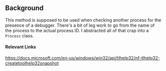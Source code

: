 
## Background


This method is supposed to be used when checking another process for the
presence of a debugger. There's a bit of leg work to go from the name of
the process to the actual process ID. I abstracted all of that crap into
a `Process` class.

#### Relevant Links

https://docs.microsoft.com/en-us/windows/win32/api/tlhelp32/nf-tlhelp32-createtoolhelp32snapshot